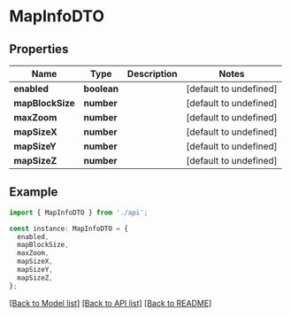 # MapInfoDTO

## Properties

| Name             | Type        | Description | Notes                  |
| ---------------- | ----------- | ----------- | ---------------------- |
| **enabled**      | **boolean** |             | [default to undefined] |
| **mapBlockSize** | **number**  |             | [default to undefined] |
| **maxZoom**      | **number**  |             | [default to undefined] |
| **mapSizeX**     | **number**  |             | [default to undefined] |
| **mapSizeY**     | **number**  |             | [default to undefined] |
| **mapSizeZ**     | **number**  |             | [default to undefined] |

## Example

```typescript
import { MapInfoDTO } from './api';

const instance: MapInfoDTO = {
  enabled,
  mapBlockSize,
  maxZoom,
  mapSizeX,
  mapSizeY,
  mapSizeZ,
};
```

[[Back to Model list]](../README.md#documentation-for-models) [[Back to API list]](../README.md#documentation-for-api-endpoints) [[Back to README]](../README.md)
